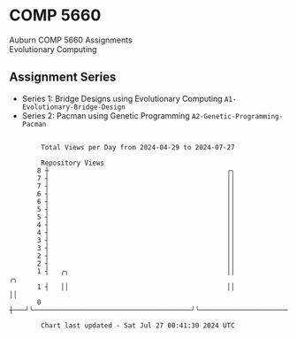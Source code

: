 # COMP 5660
Auburn COMP 5660 Assignments  
Evolutionary Computing

## Assignment Series
- Series 1: Bridge Designs using Evolutionary Computing `A1-Evolutionary-Bridge-Design`
- Series 2: Pacman using Genetic Programming `A2-Genetic-Programming-Pacman`

```

        Total Views per Day from 2024-04-29 to 2024-07-27

        Repository Views
       8 ┼                                             ╭╮
       7 ┤                                             ││
       7 ┤                                             ││
       6 ┤                                             ││
       6 ┤                                             ││
       5 ┤                                             ││
       5 ┤                                             ││
       4 ┤                                             ││
       4 ┤                                             ││
       3 ┤                                             ││
       3 ┤                                             ││
       2 ┤                                             ││
       2 ┤                                             ││
       1 ┤   ╭╮                                        ││                          ╭╮
       1 ┤   ││                                        ││                          ││
       0 ┼───╯╰────────────────────────────────────────╯╰──────────────────────────╯╰──────────────

        Chart last updated - Sat Jul 27 00:41:30 2024 UTC
        
```
